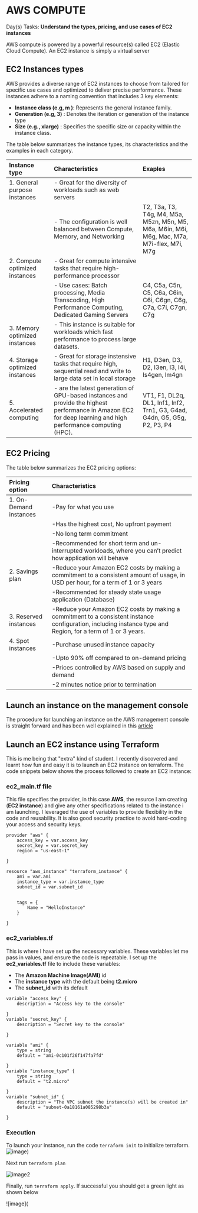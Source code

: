 # AWS COMPUTE
Day(s) Tasks: **Understand the types, pricing, and use cases of EC2 instances**


AWS compute is powered by a powerful resource(s) called EC2 (Elastic Cloud Compute).
An EC2 instance is simply a virtual server

## EC2 Instances types
AWS provides a diverse range of EC2 instances to choose from tailored for specific use cases and optimized to deliver precise performance. These instances adhere to a naming convention that includes 3 key elements:
- **Instance class (e.g, m )**: Represents the general instance family.
- **Generation (e.g, 3)** : Denotes the iteration or generation of the instance type
- **Size (e.g., xlarge)** : Specifies the specific size or capacity within the instance class.

The table below summarizes the instance types, its characteristics and the examples in each category.

|Instance type      |Characteristics                           |Exaples         |
|:------------------|:---------------------------              |:---------------|
|1. General purpose instances|- Great for the diversity of workloads such as web servers|
|                             |- The configuration is well balanced between Compute, Memory, and Networking| T2, T3a, T3, T4g, M4, M5a, M5zn, M5n, M5, M6a, M6in, M6i, M6g, Mac, M7a, M7i-flex, M7i, M7g|
|2. Compute optimized instances|- Great for compute intensive tasks that require high-performance processor
|                                |- Use cases: Batch processing, Media Transcoding, High Performance Computing, Dedicated Gaming Servers| C4, C5a, C5n, C5, C6a, C6in, C6i, C6gn, C6g, C7a, C7i, C7gn, C7g|
|3. Memory optimized instances| - This instance is suitable for workloads which fast performance to process large datasets.| 
|4. Storage optimized instances| - Great for storage instensive tasks that require high, sequential read and write to large data set in local storage|H1, D3en, D3, D2, I3en, I3, I4i, Is4gen, Im4gn |
|5. Accelerated computing| - are the latest generation of GPU-based instances and provide the highest performance in Amazon EC2 for deep learning and high performance computing (HPC).|VT1, F1, DL2q, DL1, Inf1, Inf2, Trn1, G3, G4ad, G4dn, G5, G5g, P2, P3, P4|

## EC2 Pricing
The table below summarizes the EC2 pricing options:

|Pricing option|Characteristics|
|:-------------|:---------------|
|1. On-Demand instances|-Pay for what you use|
| |-Has the highest cost, No upfront payment|
| |-No long term commitment|
| |-Recommended for short term and un-interrupted workloads, where you can’t predict how application will behave|
|2. Savings plan|-Reduce your Amazon EC2 costs by making a commitment to a consistent amount of usage, in USD per hour, for a term of 1 or 3 years|
||-Recommended for steady state usage application (Database)|
|3. Reserved instances|-Reduce your Amazon EC2 costs by making a commitment to a consistent instance configuration, including instance type and Region, for a term of 1 or 3 years.|
|4. Spot instances|-Purchase unused instance capacity|
||-Upto 90% off compared to on-demand pricing|
||-Prices controlled by AWS based on supply and demand|
||-2 minutes notice prior to termination|


## Launch an instance on the management console
The procedure for launching an instance on the AWS management console is straight forward and has been well explained in this [article](https://docs.aws.amazon.com/AWSEC2/latest/UserGuide/option3-task1-launch-ec2-instance.html)

## Launch an EC2 instance using Terraform
This is me being that "extra" kind of student. I recently discovered and learnt how fun and easy it is to launch an EC2 instance on terraform.
The code snippets below shows the process followed to create an EC2 instance:

### ec2_main.tf file
This file specifies the provider, in this case **AWS**, the resurce I am creating (**EC2 instance**) and give any other specifications related to the instance i am launching. I leveraged the use of variables to provide flexibility in the code and reusability. It is also good security practice to avoid hard-coding your access and security keys.

```
provider "aws" {
    access_key = var.access_key
    secret_key = var.secret_key
    region = "us-east-1"
    
}

resource "aws_instance" "terraform_instance" {
    ami = var.ami
    instance_type = var.instance_type
    subnet_id = var.subnet_id
    

    tags = {
        Name = "HelloInstance"
    }
  
}
```

### ec2_variables.tf
This is where I have set up the necessary variables. These variables let me pass in values, and ensure the code is repeatable.
I set up the **ec2_variables.tf** file to include these variables:
- The **Amazon Machine Image(AMI)** id
- The **instance type** with the default being **t2.micro**
- The **subnet_id** with its default

```
variable "access_key" {
    description = "Access key to the console"
  
}
variable "secret_key" {
    description = "Secret key to the console"
  
}

variable "ami" {
    type = string
    default = "ami-0c101f26f147fa7fd"
  
}
variable "instance_type" {
    type = string
    default = "t2.micro"
  
}
variable "subnet_id" {
    description = "The VPC subnet the instance(s) will be created in"
    default = "subnet-0a18161a085298b3a"
  
}
```
### Execution
To launch your instance, run the code `terraform init` to initialize terraform.
![image](https://github.com/achenchi7/AWS-Projects-2023-2024/blob/main/images/terraform%20init.png))

Next run `terraform plan`

![image2](https://github.com/achenchi7/AWS-Projects-2023-2024/blob/main/images/terraform_plan.png)


Finally, run `terraform apply`. If successful you should get a green light as shown below

![image](

